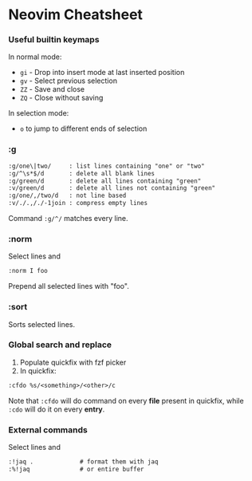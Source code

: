 # Neovim Cheatsheet

### Useful builtin keymaps

In normal mode:

- `gi` - Drop into insert mode at last inserted position
- `gv` - Select previous selection
- `ZZ` - Save and close
- `ZQ` - Close without saving

In selection mode:

- `o` to jump to different ends of selection

### :g

```txt
:g/one\|two/     : list lines containing "one" or "two"
:g/^\s*$/d       : delete all blank lines
:g/green/d       : delete all lines containing "green"
:v/green/d       : delete all lines not containing "green"
:g/one/,/two/d   : not line based
:v/./.,/./-1join : compress empty lines
```

Command `:g/^/` matches every line.

### :norm

Select lines and

```txt
:norm I foo
```

Prepend all selected lines with "foo".

### :sort

Sorts selected lines.

### Global search and replace

1. Populate quickfix with fzf picker
2. In quickfix:

```txt
:cfdo %s/<something>/<other>/c
```

Note that `:cfdo` will do command on every **file** present in quickfix, while `:cdo` will do it on every **entry**.

### External commands

Select lines and

```txt
:!jaq .             # format them with jaq
:%!jaq              # or entire buffer
```

